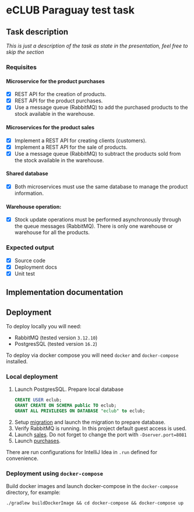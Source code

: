 # eCLUB Paraguay test task

## Task description
_This is just a description of the task as state in the presentation, feel free to skip the section_

### Requisites
#### Microservice for the product purchases
- [x] REST API for the creation of products.
- [x] REST API for the product purchases.
- [x] Use a message queue (RabbitMQ) to add the purchased products to the stock available in the warehouse.
#### Microservices for the product sales
- [x] Implement a REST API for creating clients (customers).
- [x] Implement a REST API for the sale of products.
- [x] Use a message queue (RabbitMQ) to subtract the products sold from the stock available in the warehouse.
#### Shared database
- [x] Both microservices must use the same database to manage the product information.
#### Warehouse operation:
- [x] Stock update operations must be performed asynchronously through the queue messages (RabbitMQ). 
There is only one warehouse or warehouse for all the products. 

### Expected output
- [x] Source code
- [x] Deployment docs
- [x] Unit test

## Implementation documentation
[//]: # (TODO: write documentation after implementing)

## Deployment

To deploy locally you will need:
- RabbitMQ (tested version `3.12.10`)
- PostgresSQL (tested version `16.2`)

To deploy via docker compose you will need `docker` and `docker-compose` installed.

### Local deployment

1. Launch PostgresSQL.  Prepare local database
    ```sql
    CREATE USER eclub;
    GRANT CREATE ON SCHEMA public TO eclub;
    GRANT ALL PRIVILEGES ON DATABASE "eclub" to eclub;
    ```
2. Setup [migration](migration/README.MD) and launch the migration to prepare database.
3. Verify RabbitMQ is running. In this project default guest access is used.
4. Launch [sales](sales/README.MD). Do not forget to change the port with `-Dserver.port=8081`
5. Launch [purchases](purchases/README.MD). 

There are run configurations for IntelliJ Idea in `.run` defined for convenience.

### Deployment using `docker-compose`

Build docker images and launch docker-compose in the `docker-compose` directory, for example:
```shell
./gradlew buildDockerImage && cd docker-compose && docker-compose up
```